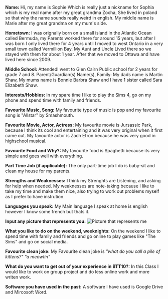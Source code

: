 **Name:** Hi, my name is Sophie Which is really just a nickname for Sophia which is my real name after my great grandma Zocha, She lived in poland so that why the name sounds really weird in english. My middle name is Marie after my great grandma on my mum's side.  

**Hometown:** I was orignally born on a small island in the Atlantic Ocean called Bermuda, my Parents worked there for around 15 years, but after I was born I only lived there for 4 years until I moved to west Ontario in a very small town called Vermillion Bay. My Aunt and Uncle Lived there so we stayed with them for about 1 year. After that we moved to Ottawa and have lived here since 2009.  

**Middle School:** AttendedI went to Glen Cairn Public school for 2 years for grade 7 and 8.
Parent/Guardian(s) Name(s), Family: My dads name is Martin Shaw, My mums name is Bonnie Barbra Shaw and I have 1 sister called Sara Elizabeth Shaw.

**Interests/Hobbies:** In my spare time I like to play the Sims 4, go on my phone and spend time with family and friends.

**Favourite Music, Song:** My favourite type of music is pop and my favourite song is "Allstar" by Smashmouth.

**Favourite Movie, Actor, Actress:** My favourite movie is Jursassic Park, because I think its cool and entertaining and it was very original when it first came out. My favourite actor is Zach Efron because he was very good in highschool musical.

**Favourite Food and Why?:** My favourite food is Spaghetti because its very simple and goes well with everything.

**Part Time Job (if applicable):** The only part-time job I do is baby-sit and clean my house for my parents.

**Strengths and Weaknesses:** I think my Strenghts are Listening, and asking for help when needed. My weaknesses are note-taking because I like to take my time and make them nice, also trying to work out problems myself as I prefer to have instrution.

**Languages you speak:** My Main language I speak at home is english however I know some french but thats it. 

**Input any picture that represents you:** ![Picture that represents me](https://img.buzzfeed.com/buzzfeed-static/static/2015-02/16/9/enhanced/webdr10/anigif_enhanced-buzz-24192-1424096991-5.gif) 

**What you like to do on the weekend, weeknights:** On the weekend I like to spend time with family and friends and go online to play games like "The Sims" and go on social media. 

**Favourite clean joke:** My Favourite clean joke is _"what do you call a pile of kittens?"_ _"a meowtin"_

**What do you want to get out of your experience in BTT10?:** In this Class I would like to work on group project and do less online work and more writen work. 

**Software you have used in the past:** A software I have used is Google Drive and Mircosoft Word.

